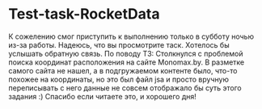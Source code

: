 # Test-task-RocketData
К сожелению смог приступить к выполнению только в субботу ночью из-за работы. Надеюсь, что вы просмотрите таск.
Хотелось бы услышать обратную связь. 
По поводу ТЗ:
Столкнулся с проблемой поиска координат расположения на сайте Monomax.by. В разметке самого сайта не нашел, а в подгружаемом контенте было, что-то похожее на координаты,
но это был файл jsa и просто вручную переписывать с него данные не совсем отображало бы суть этого задания :)
Спасибо если читаете это, и хорошего дня!
